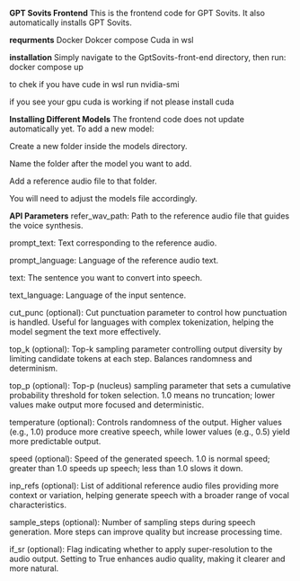 **GPT Sovits Frontend**
This is the frontend code for GPT Sovits. It also automatically installs GPT Sovits.

**requrments**
Docker
Dokcer compose
Cuda in wsl 

**installation**
Simply navigate to the GptSovits-front-end directory, then run:
docker compose up

to chek if you have cude in wsl run 
nvidia-smi

if you see your gpu cuda is working if not please install cuda 


**Installing Different Models**
The frontend code does not update automatically yet. To add a new model:

Create a new folder inside the models directory.

Name the folder after the model you want to add.

Add a reference audio file to that folder.

You will need to adjust the models file accordingly.

**API Parameters**
refer_wav_path: Path to the reference audio file that guides the voice synthesis.

prompt_text: Text corresponding to the reference audio.

prompt_language: Language of the reference audio text.

text: The sentence you want to convert into speech.

text_language: Language of the input sentence.

cut_punc (optional): Cut punctuation parameter to control how punctuation is handled. Useful for languages with complex tokenization, helping the model segment the text more effectively.

top_k (optional): Top-k sampling parameter controlling output diversity by limiting candidate tokens at each step. Balances randomness and determinism.

top_p (optional): Top-p (nucleus) sampling parameter that sets a cumulative probability threshold for token selection. 1.0 means no truncation; lower values make output more focused and deterministic.

temperature (optional): Controls randomness of the output. Higher values (e.g., 1.0) produce more creative speech, while lower values (e.g., 0.5) yield more predictable output.

speed (optional): Speed of the generated speech. 1.0 is normal speed; greater than 1.0 speeds up speech; less than 1.0 slows it down.

inp_refs (optional): List of additional reference audio files providing more context or variation, helping generate speech with a broader range of vocal characteristics.

sample_steps (optional): Number of sampling steps during speech generation. More steps can improve quality but increase processing time.

if_sr (optional): Flag indicating whether to apply super-resolution to the audio output. Setting to True enhances audio quality, making it clearer and more natural.
